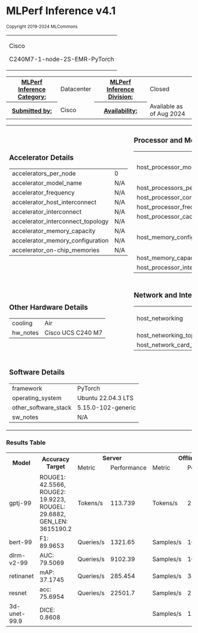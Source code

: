 

<div class="resultpage">
 <div class="titlebarcontainer">
  <div class="logo">
   <a href="/" style="border: none"><img src="" alt="" /></a>
  </div>
  <div class="titlebar">
   <h1 class="title">MLPerf Inference v4.1</h1>
   <p style="font-size: smaller">Copyright 2019-2024 MLCommons</p>
  </div>
 </div>
 <table class="titlebarcontainer">
  <tr>
   <td class="headerbar" rowspan="2">
    <p>Cisco     </p>
    <p>C240M7-1-node-2S-EMR-PyTorch    </p>
   </td>
  </tr>
 </table>
 <table class="datebar">
  <tbody>
   <tr>
    <th id="license_num"><a href="">MLPerf Inference Category:</a></th>
    <td id="license_num_val">Datacenter</td>
    <th id="test_date"><a href="">MLPerf Inference Division:</a></th>
    <td id="test_date_val">Closed</td>
   </tr>
   <tr>
    <th id="tester"><a href="">Submitted by:</a></th>
    <td id="tester_val">Cisco</td>
    <th id="sw_avail"><a href="">Availability:</a></th>
    <td id="sw_avail_val">Available as of Aug 2024</td>
   </tr>
  </tbody>
 </table>
  
<table>
            <tr><td><h3>Accelerator Details</h3><table><tr><td>accelerators_per_node</td><td>0</td></tr><tr><td>accelerator_model_name</td><td>N/A</td></tr><tr><td>accelerator_frequency</td><td>N/A</td></tr><tr><td>accelerator_host_interconnect</td><td>N/A</td></tr><tr><td>accelerator_interconnect</td><td>N/A</td></tr><tr><td>accelerator_interconnect_topology</td><td>N/A</td></tr><tr><td>accelerator_memory_capacity</td><td>N/A</td></tr><tr><td>accelerator_memory_configuration</td><td>N/A</td></tr><tr><td>accelerator_on-chip_memories</td><td>N/A</td></tr></table></td> <td><h3>Processor and Memory Details</h3><table><tr><td>host_processor_model_name</td><td>INTEL(R) XEON(R) PLATINUM 8592+</td></tr><tr><td>host_processors_per_node</td><td>2</td></tr><tr><td>host_processor_core_count</td><td>64</td></tr><tr><td>host_processor_frequency</td><td>N/A</td></tr><tr><td>host_processor_caches</td><td>N/A</td></tr><tr><td>host_memory_configuration</td><td>8 slots / 64GB each / per socket</td></tr><tr><td>host_memory_capacity</td><td>1024GB</td></tr><tr><td>host_processor_interconnect</td><td>N/A</td></tr></table></td> </tr>
            <tr><td ><h3>Other Hardware Details</h3><table><tr><td>cooling</td><td>Air</td></tr><tr><td>hw_notes</td><td>Cisco UCS C240 M7</td></tr></table></td> <td><h3>Network and Interconnect Details</h3><table><tr><td>host_networking</td><td>Ethernet Controller / 100G</td></tr><tr><td>host_networking_topology</td><td>N/A</td></tr><tr><td>host_network_card_count</td><td>2</td></tr></table></td> </tr>
            <tr><td colspan="2"><h3>Software Details</h3><table><tr><td>framework</td><td>PyTorch</td></tr><tr><td>operating_system</td><td>Ubuntu 22.04.3 LTS</td></tr><tr><td>other_software_stack</td><td>5.15.0-102-generic</td></tr><tr><td>sw_notes</td><td>N/A</td></tr></table></td> </tr>
            </table>

<h3>Results Table</h3>
<table>
    <tr>
        <th rowspan="2">Model</th>
        <th rowspan="2">Accuracy Target</th>
        <th colspan="2">Server</th>
        <th colspan="2">Offline</th>
    </tr>
    <tr> 
    <td>Metric</td>
    <td>Performance</td>
    <td>Metric</td>
    <td>Performance</td>
    </tr>
    <tr><td>gptj-99</td><td>ROUGE1: 42.5566, ROUGE2: 19.9223, ROUGEL: 29.6882, GEN_LEN: 3615190.2</td><td>Tokens/s</td> <td>113.739</td><td>Tokens/s</td> <td>252.597</td><tr><td>bert-99</td><td>F1: 89.9653</td><td>Queries/s</td> <td>1321.65</td><td>Samples/s</td> <td>1678.45</td><tr><td>dlrm-v2-99</td><td>AUC: 79.5069</td><td>Queries/s</td> <td>9102.39</td><td>Samples/s</td> <td>10404.5</td><tr><td>retinanet</td><td>mAP: 37.1745</td><td>Queries/s</td> <td>285.454</td><td>Samples/s</td> <td>388.142</td><tr><td>resnet</td><td>acc: 75.6954</td><td>Queries/s</td> <td>22501.7</td><td>Samples/s</td> <td>25643.7</td><tr><td>3d-unet-99.9</td><td>DICE: 0.8608</td><td></td><td></td><td>Samples/s</td> <td>1.93148</td></table>
